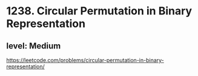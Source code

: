 # 1238. Circular Permutation in Binary Representation
## level: Medium

https://leetcode.com/problems/circular-permutation-in-binary-representation/
